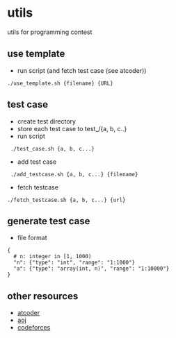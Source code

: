 # utils
utils for programming contest

## use template
 - run script (and fetch test case (see atcoder))
 ```
./use_template.sh {filename} {URL}
 ```

## test case
 - create test directory
 - store each test case to test\_/{a, b, c..}
 - run script
 ```
  ./test_case.sh {a, b, c...}
 ```

 - add test case
 ```
  ./add_testcase.sh {a, b, c...} {filename}
 ```

 - fetch testcase
```
./fetch_testcase.sh {a, b, c...} {url}
```

## generate test case
 - file format
 ```
 {
   # n: integer in [1, 1000)
   "n": {"type": "int", "range": "1:1000"}
   "a": {"type": "array(int, n)", "range": "1:10000"}
 }
 ```

## other resources
 - [atcoder](atcoder/)
 - [aoj](aoj/)
 - [codeforces](codeforces/)
